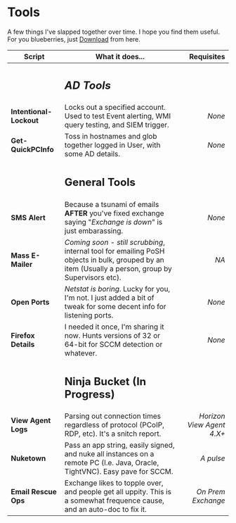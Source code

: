 # Tools
A few things I've slapped together over time.  I hope you find them useful.
For you blueberries, just [Download](https://github.com/BlueTeamNinja/Tools/archive/master.zip "The path to greatness")  from here.  

**Script** | What it does... | Requisites
---|---|---:
||<h2> *AD Tools* |
  **Intentional-Lockout** |  Locks out a specified account.  Used to test Event alerting, WMI query testing, and SIEM trigger. | *None*
 **Get-QuickPCInfo** |  Toss in hostnames and glob together logged in User, with some AD details. | *None*
||<h2> General Tools|
**SMS Alert** | Because a tsunami of emails **AFTER** you've fixed exchange saying "*Exchange is down*" is just embarassing.  | *None*
**Mass E-Mailer** | *Coming soon - still scrubbing*, internal tool for emailing PoSH objects in bulk, grouped by an item (Usually a person, group by Supervisors etc).  | *NA*
**Open Ports** | _Netstat is boring_.  Lucky for you, I'm not.  I just added a bit of tweak for some decent info for listening ports. | *None*
**Firefox Details** | I needed it once, I'm sharing it now.  Hunts versions of 32 or 64-bit for SCCM detection or whatever. | *None*
||<h2> Ninja Bucket (In Progress)|
**View Agent Logs** | Parsing out connection times regardless of protocol (PCoIP, RDP, etc). It's a snitch report.  | *Horizon View Agent 4.X+*
**Nuketown** | Pass an app string, easily signed, and nuke all instances on a remote PC (I.e. Java, Oracle, TightVNC).  Easy pave for SCCM. | *A pulse*
**Email Rescue Ops** | Exchange likes to topple over, and people get all uppity.  This is a somewhat frequence cause, and an auto-doc to fix it.  | *On Prem Exchange*

